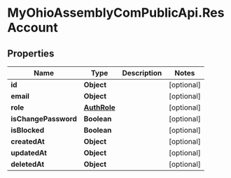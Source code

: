 # MyOhioAssemblyComPublicApi.ResAccount

## Properties

Name | Type | Description | Notes
------------ | ------------- | ------------- | -------------
**id** | **Object** |  | [optional] 
**email** | **Object** |  | [optional] 
**role** | [**AuthRole**](AuthRole.md) |  | [optional] 
**isChangePassword** | **Boolean** |  | [optional] 
**isBlocked** | **Boolean** |  | [optional] 
**createdAt** | **Object** |  | [optional] 
**updatedAt** | **Object** |  | [optional] 
**deletedAt** | **Object** |  | [optional] 


